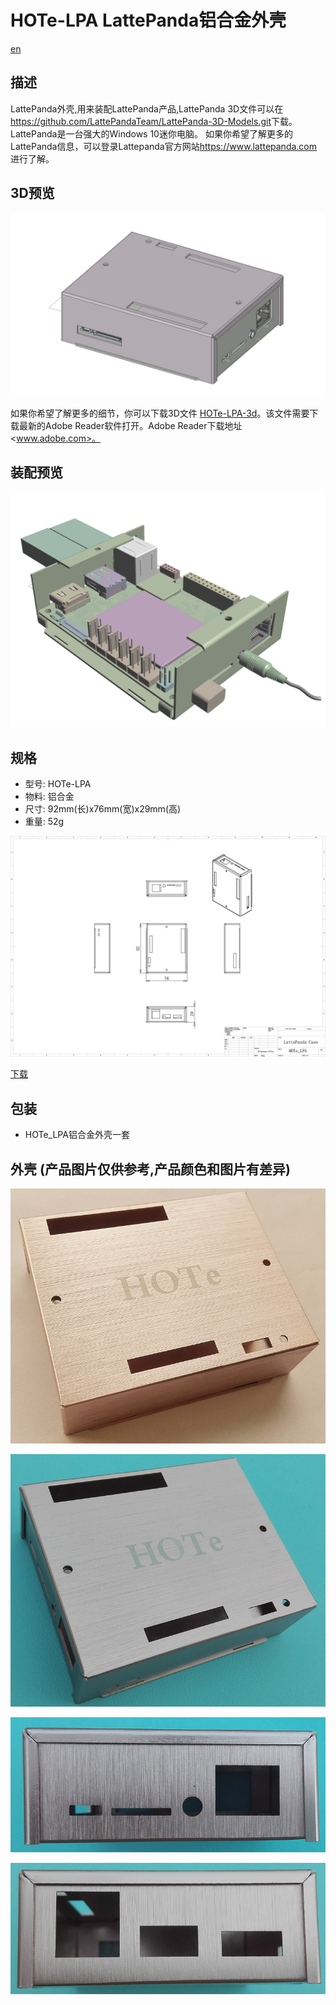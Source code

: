 # HOTe-LPA LattePanda铝合金外壳

[en](README.md)

## 描述

LattePanda外壳,用来装配LattePanda产品,LattePanda 3D文件可以在<https://github.com/LattePandaTeam/LattePanda-3D-Models.git>下载。LattePanda是一台强大的Windows 10迷你电脑。 如果你希望了解更多的LattePanda信息，可以登录Lattepanda官方网站<https://www.lattepanda.com>进行了解。

## 3D预览

![HOTe_LPA_21](img/HOTe_LPA_21.png)

如果你希望了解更多的细节，你可以下载3D文件
[HOTe-LPA-3d](HOTe-LPA-3d.pdf)。该文件需要下载最新的Adobe Reader软件打开。Adobe Reader下载地址<www.adobe.com>。

## 装配预览

![HOTe_LPA_01](img/HOTe_LPA_01.png)

## 规格

* 型号: HOTe-LPA
* 物料: 铝合金
* 尺寸: 92mm(长)x76mm(宽)x29mm(高)
* 重量: 52g

![HOTe_LPA_drawing](img/HOTe_LPA_Drawing.jpg)

[下载](HOTe_LPA_Drawing.pdf)

## 包装

* HOTe_LPA铝合金外壳一套


## 外壳 (产品图片仅供参考,产品颜色和图片有差异)

![HOTe_LPA_s1.jpg](img/HOTe_LPA_s1.jpg)

![HOTe_LPA_s01.jpg](img/HOTe_LPA_s01.jpg)

![HOTe_LPA_s02.jpg](img/HOTe_LPA_s02.jpg)

![HOTe_LPA_s03.jpg](img/HOTe_LPA_s03.jpg)
